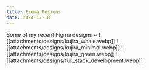 ```yaml
---
title: Figma Designs
date: 2024-12-18
---
```


Some of my recent Figma designs ~
![[attachments/designs/kujira_whale.webp]]
![[attachments/designs/kujira_minimal.webp]]
![[attachments/designs/kujira_green.webp]]
![[attachments/designs/full_stack_development.webp]]